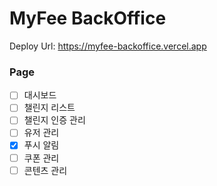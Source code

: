 # MyFee BackOffice

Deploy Url: https://myfee-backoffice.vercel.app

### Page

- [ ] 대시보드
- [ ] 챌린지 리스트
- [ ] 챌린지 인증 관리
- [ ] 유저 관리
- [x] 푸시 알림
- [ ] 쿠폰 관리
- [ ] 콘텐츠 관리
